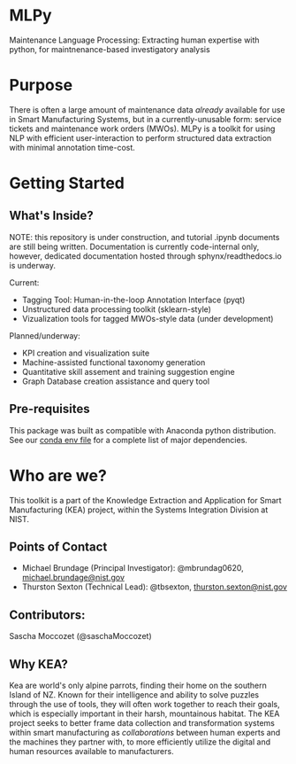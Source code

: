 # MLPy
Maintenance Language Processing: Extracting human expertise with python, for maintnenance-based investigatory analysis

# Purpose
There is often a large amount of maintenance data *already* available for use in Smart Manufacturing Systems, but in a currently-unusable form: service tickets and maintenance work orders (MWOs). MLPy is a toolkit for using NLP with efficient user-interaction to perform structured data extraction with minimal annotation time-cost. 


# Getting Started

## What's Inside?
NOTE: this repository is under construction, and tutorial .ipynb documents are still being written. Documentation is currently code-internal only, however, dedicated documentation hosted through sphynx/readthedocs.io is underway. 

Current: 
- Tagging Tool: Human-in-the-loop Annotation Interface (pyqt)
- Unstructured data processing toolkit (sklearn-style)
- Vizualization tools for tagged MWOs-style data (under development)

Planned/underway: 
- KPI creation and visualization suite
- Machine-assisted functional taxonomy generation 
- Quantitative skill assement and training suggestion engine
- Graph Database creation assistance and query tool


## Pre-requisites
This package was built as compatible with Anaconda python distribution. See our [conda env file](/tree/standalone/nist-tagging-tool.yml) for a complete list of major dependencies.

# Who are we?
This toolkit is a part of the Knowledge Extraction and Application for Smart Manufacturing (KEA) project, within the Systems Integration Division at NIST.

## Points of Contact
- Michael Brundage (Principal Investigator): @mbrundag0620, michael.brundage@nist.gov
- Thurston Sexton (Technical Lead): @tbsexton, thurston.sexton@nist.gov

## Contributors: 
Sascha Moccozet (@saschaMoccozet)

## Why KEA?
Kea are world's only alpine parrots, finding their home on the southern Island of NZ. Known for their intelligence and ability to solve puzzles through the use of tools, they will often work together to reach their goals, which is especially important in their harsh, mountainous habitat. The KEA project seeks to better frame data collection and transformation systems within smart manufacturing as *collaborations* between human experts and the machines they partner with, to more efficiently utilize the digital and human resources available to manufacturers. 
